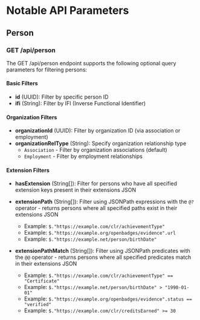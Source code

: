 # Notable API Parameters

## Person

### GET /api/person

The GET /api/person endpoint supports the following optional query parameters for filtering persons:

#### Basic Filters
- **id** (UUID): Filter by specific person ID
- **ifi** (String): Filter by IFI (Inverse Functional Identifier)

#### Organization Filters  
- **organizationId** (UUID): Filter by organization ID (via association or employment)
- **organizationRelType** (String): Specify organization relationship type
  - `Association` - Filter by organization associations (default)
  - `Employment` - Filter by employment relationships

#### Extension Filters
- **hasExtension** (String[]): Filter for persons who have all specified extension keys present in their extensions JSON
- **extensionPath** (String[]): Filter using JSONPath expressions with the `@?` operator - returns persons where all specified paths exist in their extensions JSON
    - Example: `$."https://example.com/clr/achievementType"`
    - Example: `$."https://example.org/openbadges/evidence".url`
    - Example: `$."https://example.net/person/birthDate"`

- **extensionPathMatch** (String[]): Filter using JSONPath predicates with the `@@` operator - returns persons where all specified predicates match in their extensions JSON
    - Example: `$."https://example.com/clr/achievementType" == "Certificate"`
    - Example: `$."https://example.net/person/birthDate" > "1990-01-01"`
    - Example: `$."https://example.org/openbadges/evidence".status == "verified"`
    - Example: `$."https://example.com/clr/creditsEarned" >= 30`
